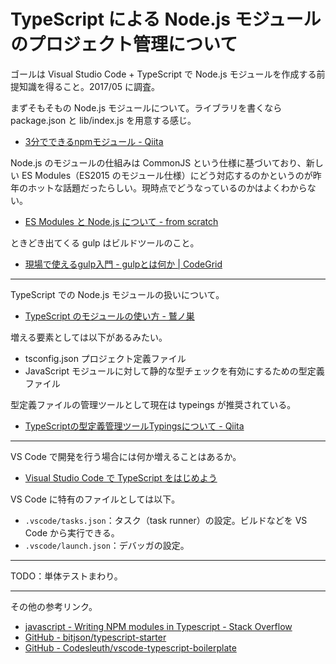 # TypeScript による Node.js モジュールのプロジェクト管理について
ゴールは Visual Studio Code + TypeScript で Node.js モジュールを作成する前提知識を得ること。2017/05 に調査。

まずそもそもの Node.js モジュールについて。ライブラリを書くなら package.json と lib/index.js を用意する感じ。
- [3分でできるnpmモジュール - Qiita](http://qiita.com/fnobi/items/f6b1574fb9f4518ed520)

Node.js のモジュールの仕組みは CommonJS という仕様に基づいており、新しい ES Modules（ES2015 のモジュール仕様）にどう対応するのかというのが昨年のホットな話題だったらしい。現時点でどうなっているのかはよくわからない。
- [ES Modules と Node.js について - from scratch](http://yosuke-furukawa.hatenablog.com/entry/2016/05/10/111102)

ときどき出てくる gulp はビルドツールのこと。
- [現場で使えるgulp入門 - gulpとは何か | CodeGrid](https://app.codegrid.net/entry/gulp-1)

---

TypeScript での Node.js モジュールの扱いについて。
- [TypeScript のモジュールの使い方 - 鷲ノ巣](http://tech.blog.aerie.jp/entry/2015/12/11/000000)

増える要素としては以下があるみたい。
- tsconfig.json プロジェクト定義ファイル
- JavaScript モジュールに対して静的な型チェックを有効にするための型定義ファイル

型定義ファイルの管理ツールとして現在は typeings が推奨されている。
- [TypeScriptの型定義管理ツールTypingsについて - Qiita](http://qiita.com/literalice/items/d83249a5646abcb0bec6)

---

VS Code で開発を行う場合には何か増えることはあるか。
- [Visual Studio Code で TypeScript をはじめよう](https://r2.ag/vscode-typescript/)

VS Code に特有のファイルとしては以下。
- `.vscode/tasks.json`：タスク（task runner）の設定。ビルドなどを VS Code から実行できる。
- `.vscode/launch.json`：デバッガの設定。

---

TODO：単体テストまわり。

---

その他の参考リンク。
- [javascript - Writing NPM modules in Typescript - Stack Overflow](http://stackoverflow.com/questions/30928253/writing-npm-modules-in-typescript)
- [GitHub - bitjson/typescript-starter](https://github.com/bitjson/typescript-starter)
- [GitHub - Codesleuth/vscode-typescript-boilerplate](https://github.com/Codesleuth/vscode-typescript-boilerplate)